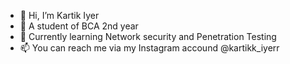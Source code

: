 - 👋 Hi, I’m Kartik Iyer
- 👀 A student of BCA 2nd year
- 🌱 Currently learning Network security and Penetration Testing
- 📫 You can reach me via my Instagram accound @kartikk_iyerr

<!---
kartikiyer/kartikiyer is a ✨ special ✨ repository because its `README.md` (this file) appears on your GitHub profile.
You can click the Preview link to take a look at your changes.
--->
